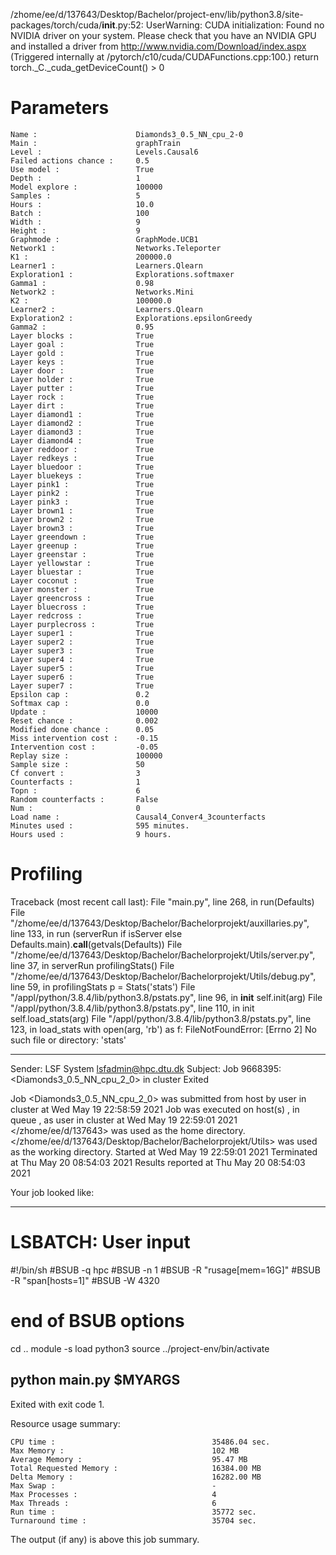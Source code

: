/zhome/ee/d/137643/Desktop/Bachelor/project-env/lib/python3.8/site-packages/torch/cuda/__init__.py:52: UserWarning: CUDA initialization: Found no NVIDIA driver on your system. Please check that you have an NVIDIA GPU and installed a driver from http://www.nvidia.com/Download/index.aspx (Triggered internally at  /pytorch/c10/cuda/CUDAFunctions.cpp:100.)
  return torch._C._cuda_getDeviceCount() > 0

# Parameters

    Name :                      Diamonds3_0.5_NN_cpu_2-0
    Main :                      graphTrain
    Level :                     Levels.Causal6
    Failed actions chance :     0.5
    Use model :                 True
    Depth :                     1
    Model explore :             100000
    Samples :                   5
    Hours :                     10.0
    Batch :                     100
    Width :                     9
    Height :                    9
    Graphmode :                 GraphMode.UCB1
    Network1 :                  Networks.Teleporter
    K1 :                        200000.0
    Learner1 :                  Learners.Qlearn
    Exploration1 :              Explorations.softmaxer
    Gamma1 :                    0.98
    Network2 :                  Networks.Mini
    K2 :                        100000.0
    Learner2 :                  Learners.Qlearn
    Exploration2 :              Explorations.epsilonGreedy
    Gamma2 :                    0.95
    Layer blocks :              True
    Layer goal :                True
    Layer gold :                True
    Layer keys :                True
    Layer door :                True
    Layer holder :              True
    Layer putter :              True
    Layer rock :                True
    Layer dirt :                True
    Layer diamond1 :            True
    Layer diamond2 :            True
    Layer diamond3 :            True
    Layer diamond4 :            True
    Layer reddoor :             True
    Layer redkeys :             True
    Layer bluedoor :            True
    Layer bluekeys :            True
    Layer pink1 :               True
    Layer pink2 :               True
    Layer pink3 :               True
    Layer brown1 :              True
    Layer brown2 :              True
    Layer brown3 :              True
    Layer greendown :           True
    Layer greenup :             True
    Layer greenstar :           True
    Layer yellowstar :          True
    Layer bluestar :            True
    Layer coconut :             True
    Layer monster :             True
    Layer greencross :          True
    Layer bluecross :           True
    Layer redcross :            True
    Layer purplecross :         True
    Layer super1 :              True
    Layer super2 :              True
    Layer super3 :              True
    Layer super4 :              True
    Layer super5 :              True
    Layer super6 :              True
    Layer super7 :              True
    Epsilon cap :               0.2
    Softmax cap :               0.0
    Update :                    10000
    Reset chance :              0.002
    Modified done chance :      0.05
    Miss intervention cost :    -0.15
    Intervention cost :         -0.05
    Replay size :               100000
    Sample size :               50
    Cf convert :                3
    Counterfacts :              1
    Topn :                      6
    Random counterfacts :       False
    Num :                       0
    Load name :                 Causal4_Conver4_3counterfacts
    Minutes used :              595 minutes.
    Hours used :                9 hours.

# Profiling

Traceback (most recent call last):
  File "main.py", line 268, in <module>
    run(Defaults)
  File "/zhome/ee/d/137643/Desktop/Bachelor/Bachelorprojekt/auxillaries.py", line 133, in run
    (serverRun if isServer else Defaults.main).__call__(getvals(Defaults))
  File "/zhome/ee/d/137643/Desktop/Bachelor/Bachelorprojekt/Utils/server.py", line 37, in serverRun
    profilingStats()
  File "/zhome/ee/d/137643/Desktop/Bachelor/Bachelorprojekt/Utils/debug.py", line 59, in profilingStats
    p = Stats('stats')
  File "/appl/python/3.8.4/lib/python3.8/pstats.py", line 96, in __init__
    self.init(arg)
  File "/appl/python/3.8.4/lib/python3.8/pstats.py", line 110, in init
    self.load_stats(arg)
  File "/appl/python/3.8.4/lib/python3.8/pstats.py", line 123, in load_stats
    with open(arg, 'rb') as f:
FileNotFoundError: [Errno 2] No such file or directory: 'stats'

------------------------------------------------------------
Sender: LSF System <lsfadmin@hpc.dtu.dk>
Subject: Job 9668395: <Diamonds3_0.5_NN_cpu_2_0> in cluster <dcc> Exited

Job <Diamonds3_0.5_NN_cpu_2_0> was submitted from host <n-62-30-8> by user <s183905> in cluster <dcc> at Wed May 19 22:58:59 2021
Job was executed on host(s) <n-62-11-62>, in queue <hpc>, as user <s183905> in cluster <dcc> at Wed May 19 22:59:01 2021
</zhome/ee/d/137643> was used as the home directory.
</zhome/ee/d/137643/Desktop/Bachelor/Bachelorprojekt/Utils> was used as the working directory.
Started at Wed May 19 22:59:01 2021
Terminated at Thu May 20 08:54:03 2021
Results reported at Thu May 20 08:54:03 2021

Your job looked like:

------------------------------------------------------------
# LSBATCH: User input
#!/bin/sh
#BSUB -q hpc
#BSUB -n 1
#BSUB -R "rusage[mem=16G]"
#BSUB -R "span[hosts=1]"
#BSUB -W 4320
# end of BSUB options
cd ..
module -s load python3
source ../project-env/bin/activate

python main.py $MYARGS
------------------------------------------------------------

Exited with exit code 1.

Resource usage summary:

    CPU time :                                   35486.04 sec.
    Max Memory :                                 102 MB
    Average Memory :                             95.47 MB
    Total Requested Memory :                     16384.00 MB
    Delta Memory :                               16282.00 MB
    Max Swap :                                   -
    Max Processes :                              4
    Max Threads :                                6
    Run time :                                   35772 sec.
    Turnaround time :                            35704 sec.

The output (if any) is above this job summary.

